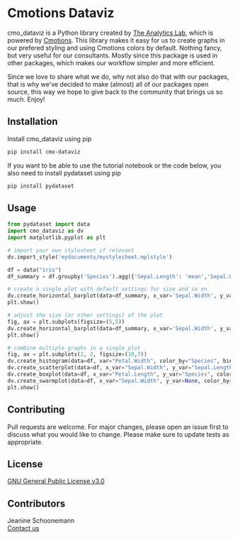 # Cmotions Dataviz

cmo_dataviz is a Python library created by [The Analytics Lab](https://www.theanalyticslab.nl/), which is powered by [Cmotions](https://cmotions.nl/). This library makes it easy for us to create graphs in our prefered styling and using Cmotions colors by default. Nothing fancy, but very useful for our consultants. Mostly since this package is used in other packages, which makes our workflow simpler and more efficient.

Since we love to share what we do, why not also do that with our packages, that is why we've decided to make (almost) all of our packages open source, this way we hope to give back to the community that brings us so much. Enjoy!

## Installation
Install cmo_dataviz using pip
```bash
pip install cmo-dataviz
```

If you want to be able to use the tutorial notebook or the code below, you also need to install pydataset using pip
```bash
pip install pydataset
```

## Usage
```python
from pydataset import data
import cmo_dataviz as dv
import matplotlib.pyplot as plt

# import your own stylesheet if relevant
dv.import_style('mydocuments/mystylesheet.mplstyle')

df = data("iris")
df_summary = df.groupby('Species').agg({'Sepal.Length': 'mean','Sepal.Width': 'sum', 'Petal.Length': 'mean', 'Petal.Width': 'sum'}).reset_index()

# create a single plot with default settings for size and so on
dv.create_horizontal_barplot(data=df_summary, x_var='Sepal.Width', y_var='Species', x_label="", title="", ax=None)
plt.show()

# adjust the size (or other settings) of the plot
fig, ax = plt.subplots(figsize=(5,5))
dv.create_horizontal_barplot(data=df_summary, x_var='Sepal.Width', y_var='Species', x_label="", title="", ax=ax)
plt.show()

# combine multiple graphs in a single plot
fig, ax = plt.subplots(2, 2, figsize=(10,7))
dv.create_histogram(data=df, var="Petal.Width", color_by="Species", bins=10, max_categories=50, ax=ax[0,0], title="our histogram")
dv.create_scatterplot(data=df, x_var="Sepal.Width", y_var="Sepal.Length", title="our scatterplot", ax=ax[0,1])
dv.create_boxplot(data=df, x_var="Petal.Length", y_var="Species", color_by=None, ax=ax[1,0], title="our boxplot")
dv.create_swarmplot(data=df, x_var="Sepal.Width", y_var=None, color_by= "Species", ax=ax[1,1])
plt.show()
```

## Contributing
Pull requests are welcome. For major changes, please open an issue first to discuss what you would like to change.
Please make sure to update tests as appropriate.

## License
[GNU General Public License v3.0](https://choosealicense.com/licenses/gpl-3.0/)

## Contributors
Jeanine Schoonemann<br>
[Contact us](mailto:info@theanalyticslab.nl)